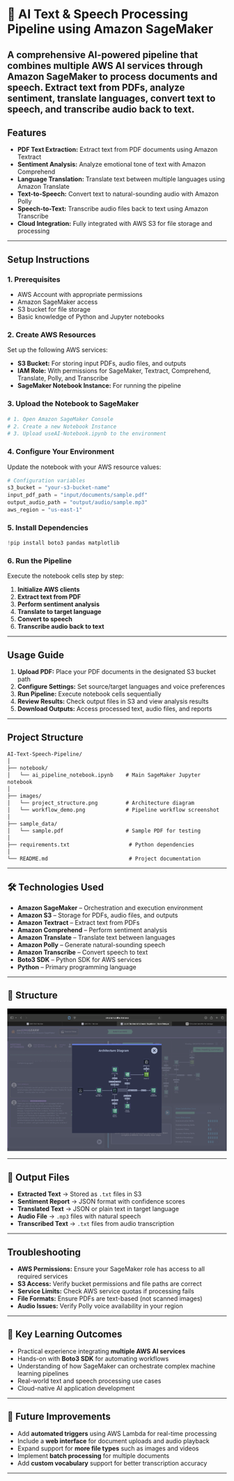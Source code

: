 # 🧠 AI Text & Speech Processing Pipeline using Amazon SageMaker
A comprehensive AI-powered pipeline that combines multiple AWS AI services through Amazon SageMaker to process documents and speech. Extract text from PDFs, analyze sentiment, translate languages, convert text to speech, and transcribe audio back to text.
---
## Features
- **PDF Text Extraction:** Extract text from PDF documents using Amazon Textract
- **Sentiment Analysis:** Analyze emotional tone of text with Amazon Comprehend  
- **Language Translation:** Translate text between multiple languages using Amazon Translate
- **Text-to-Speech:** Convert text to natural-sounding audio with Amazon Polly
- **Speech-to-Text:** Transcribe audio files back to text using Amazon Transcribe
- **Cloud Integration:** Fully integrated with AWS S3 for file storage and processing
---
## Setup Instructions
### 1. Prerequisites
- AWS Account with appropriate permissions
- Amazon SageMaker access
- S3 bucket for file storage
- Basic knowledge of Python and Jupyter notebooks
### 2. Create AWS Resources
Set up the following AWS services:
- **S3 Bucket:** For storing input PDFs, audio files, and outputs
- **IAM Role:** With permissions for SageMaker, Textract, Comprehend, Translate, Polly, and Transcribe
- **SageMaker Notebook Instance:** For running the pipeline
### 3. Upload the Notebook to SageMaker
```sh
# 1. Open Amazon SageMaker Console
# 2. Create a new Notebook Instance
# 3. Upload useAI-Notebook.ipynb to the environment
```
### 4. Configure Your Environment
Update the notebook with your AWS resource values:
```python
# Configuration variables
s3_bucket = "your-s3-bucket-name"
input_pdf_path = "input/documents/sample.pdf"
output_audio_path = "output/audio/sample.mp3"
aws_region = "us-east-1"
```
### 5. Install Dependencies
```python
!pip install boto3 pandas matplotlib
```
### 6. Run the Pipeline
Execute the notebook cells step by step:
1. **Initialize AWS clients**
2. **Extract text from PDF** 
3. **Perform sentiment analysis**
4. **Translate to target language**
5. **Convert to speech**
6. **Transcribe audio back to text**
---
## Usage Guide
1. **Upload PDF:** Place your PDF documents in the designated S3 bucket path
2. **Configure Settings:** Set source/target languages and voice preferences
3. **Run Pipeline:** Execute notebook cells sequentially 
4. **Review Results:** Check output files in S3 and view analysis results
5. **Download Outputs:** Access processed text, audio files, and reports
---
## Project Structure
```
AI-Text-Speech-Pipeline/
│
├── notebook/
│   └── ai_pipeline_notebook.ipynb    # Main SageMaker Jupyter notebook
│
├── images/
│   └── project_structure.png         # Architecture diagram
│   └── workflow_demo.png             # Pipeline workflow screenshot
│
├── sample_data/
│   └── sample.pdf                    # Sample PDF for testing
│
├── requirements.txt                   # Python dependencies
│
└── README.md                          # Project documentation
```
---
## 🛠️ Technologies Used
* **Amazon SageMaker** – Orchestration and execution environment
* **Amazon S3** – Storage for PDFs, audio files, and outputs
* **Amazon Textract** – Extract text from PDFs
* **Amazon Comprehend** – Perform sentiment analysis
* **Amazon Translate** – Translate text between languages
* **Amazon Polly** – Generate natural-sounding speech
* **Amazon Transcribe** – Convert speech to text
* **Boto3 SDK** – Python SDK for AWS services
* **Python** – Primary programming language
---
## 📸 Structure
<img src="structure.png"/>

---
## 🧪 Output Files
* **Extracted Text** → Stored as `.txt` files in S3
* **Sentiment Report** → JSON format with confidence scores
* **Translated Text** → JSON or plain text in target language
* **Audio File** → `.mp3` files with natural speech
* **Transcribed Text** → `.txt` files from audio transcription
---
## Troubleshooting
- **AWS Permissions:** Ensure your SageMaker role has access to all required services
- **S3 Access:** Verify bucket permissions and file paths are correct
- **Service Limits:** Check AWS service quotas if processing fails
- **File Formats:** Ensure PDFs are text-based (not scanned images)
- **Audio Issues:** Verify Polly voice availability in your region
---
## 🎯 Key Learning Outcomes
* Practical experience integrating **multiple AWS AI services**
* Hands-on with **Boto3 SDK** for automating workflows
* Understanding of how SageMaker can orchestrate complex machine learning pipelines
* Real-world text and speech processing use cases
* Cloud-native AI application development
---
## 🌟 Future Improvements
* Add **automated triggers** using AWS Lambda for real-time processing
* Include a **web interface** for document uploads and audio playback
* Expand support for **more file types** such as images and videos
* Implement **batch processing** for multiple documents
* Add **custom vocabulary** support for better transcription accuracy
---

